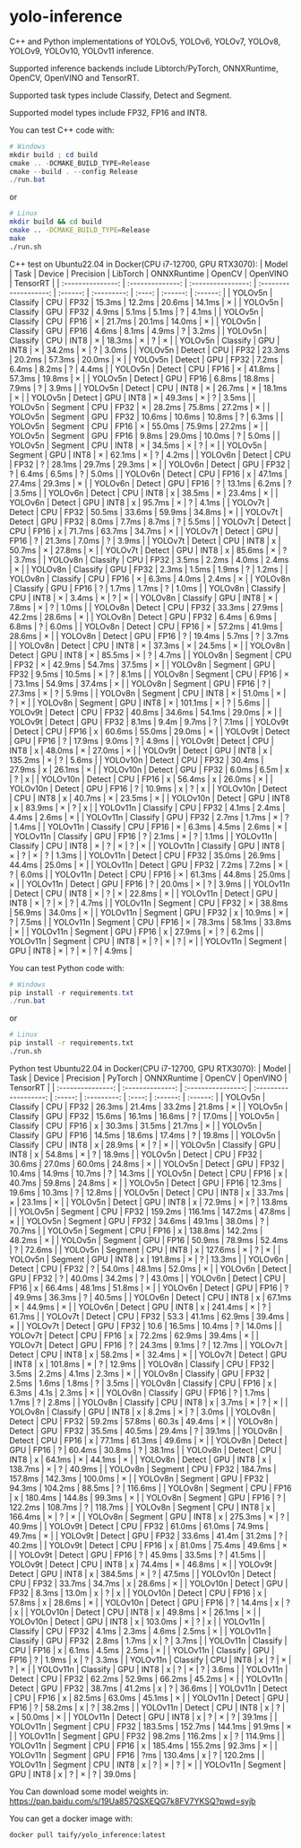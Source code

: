 # yolo-inference
C++ and Python implementations of YOLOv5, YOLOv6, YOLOv7, YOLOv8, YOLOv9, YOLOv10, YOLOv11 inference.

Supported inference backends include Libtorch/PyTorch, ONNXRuntime, OpenCV, OpenVINO and TensorRT. 

Supported task types include Classify, Detect and Segment.

Supported model types include FP32, FP16 and INT8.

You can test C++ code with:
```powershell
# Windows
mkdir build ; cd build
cmake .. -DCMAKE_BUILD_TYPE=Release
cmake --build . --config Release
./run.bat
```
or
```bash
# Linux
mkdir build && cd build
cmake .. -DCMAKE_BUILD_TYPE=Release
make
./run.sh
```

C++ test on Ubuntu22.04 in Docker(CPU i7-12700, GPU RTX3070): 
|       Model       |       Task       |       Device       |       Precision       | LibTorch | ONNXRuntime | OpenCV | OpenVINO | TensorRT |
| :---------------: | :--------------: | :----------------: | :-------------------: | :------: | :---------: | :----: | :------: | :------: |
| YOLOv5n | Classify | CPU | FP32 | 15.3ms | 12.2ms | 20.6ms | 14.1ms | × |
| YOLOv5n | Classify | GPU | FP32 | 4.9ms | 5.1ms | 5.1ms | ? | 4.1ms |
| YOLOv5n | Classify | CPU | FP16 | × | 21.7ms | 20.1ms | 14.0ms | × |
| YOLOv5n | Classify | GPU | FP16 | 4.6ms | 8.1ms | 4.9ms | ? | 3.2ms |
| YOLOv5n | Classify | CPU | INT8 | × | 18.3ms | × | ? | × |
| YOLOv5n | Classify | GPU | INT8 | × | 34.2ms | × | ? | 3.0ms |
| YOLOv5n | Detect | CPU | FP32 | 23.3ms | 20.2ms | 57.3ms | 20.0ms | × |
| YOLOv5n | Detect | GPU | FP32 | 7.2ms | 6.4ms | 8.2ms | ? | 4.4ms |
| YOLOv5n | Detect | CPU | FP16 | × | 41.8ms | 57.3ms | 19.8ms | × |
| YOLOv5n | Detect | GPU | FP16 | 6.8ms | 18.8ms | 7.9ms | ? | 3.9ms |
| YOLOv5n | Detect | CPU | INT8 | × | 26.7ms | × | 18.1ms | × |
| YOLOv5n | Detect | GPU | INT8 | × | 49.3ms | × | ? | 3.5ms |
| YOLOv5n | Segment | CPU | FP32 | × | 28.2ms | 75.8ms | 27.2ms | × |
| YOLOv5n | Segment | GPU | FP32 | 10.6ms | 10.6ms | 10.8ms | ? | 6.3ms |
| YOLOv5n | Segment | CPU | FP16 | × | 55.0ms | 75.9ms | 27.2ms | × |
| YOLOv5n | Segment | GPU | FP16 | 9.8ms | 29.0ms | 10.0ms | ? | 5.0ms |
| YOLOv5n | Segment | CPU | INT8 | × | 34.5ms | × | ? | × |
| YOLOv5n | Segment | GPU | INT8 | × | 62.1ms | × | ? | 4.2ms |
| YOLOv6n | Detect | CPU | FP32 | ? | 28.1ms | 29.7ms | 29.3ms | × |
| YOLOv6n | Detect | GPU | FP32 | ? | 6.4ms | 6.5ms | ? | 5.0ms |
| YOLOv6n | Detect | CPU | FP16 | x | 47.1ms | 27.4ms | 29.3ms | × |
| YOLOv6n | Detect | GPU | FP16 | ? | 13.1ms | 6.2ms | ? | 3.5ms |
| YOLOv6n | Detect | CPU | INT8 | x | 38.5ms | × | 23.4ms | × |
| YOLOv6n | Detect | GPU | INT8 | x | 95.7ms | × | ? | 4.1ms |
| YOLOv7t | Detect | CPU | FP32 | 50.5ms | 33.6ms | 59.9ms | 34.8ms | × |
| YOLOv7t | Detect | GPU | FP32 | 8.0ms | 7.7ms | 8.7ms | ? | 5.5ms |
| YOLOv7t | Detect | CPU | FP16 | x | 71.7ms | 63.7ms | 34.7ms | × |
| YOLOv7t | Detect | GPU | FP16 | ? | 21.3ms | 7.0ms | ? | 3.9ms |
| YOLOv7t | Detect | CPU | INT8 | x | 50.7ms | × | 27.8ms | × |
| YOLOv7t | Detect | GPU | INT8 | x | 85.6ms | × | ? | 3.7ms |
| YOLOv8n | Classify | CPU | FP32 | 3.5ms | 2.2ms | 4.0ms | 2.4ms | × |
| YOLOv8n | Classify | GPU | FP32 | 2.3ms | 1.5ms | 1.9ms | ? | 1.2ms |
| YOLOv8n | Classify | CPU | FP16 | × | 6.3ms | 4.0ms | 2.4ms | × |
| YOLOv8n | Classify | GPU | FP16 | ? | 1.7ms | 1.7ms | ? | 1.0ms |
| YOLOv8n | Classify | CPU | INT8 | × | 3.4ms | × | ? | × |
| YOLOv8n | Classify | GPU | INT8 | × | 7.8ms | × | ? | 1.0ms |
| YOLOv8n | Detect | CPU | FP32 | 33.3ms | 27.9ms | 42.2ms | 28.6ms | × |
| YOLOv8n | Detect | GPU | FP32 | 6.4ms | 6.9ms | 6.8ms | ? | 6.0ms |
| YOLOv8n | Detect | CPU | FP16 | × | 57.2ms | 41.9ms | 28.6ms | × |
| YOLOv8n | Detect | GPU | FP16 | ? | 19.4ms | 5.7ms | ? | 3.7ms |
| YOLOv8n | Detect | CPU | INT8 | × | 37.3ms | × | 24.5ms | × |
| YOLOv8n | Detect | GPU | INT8 | × | 85.5ms | × | ? | 4.7ms |
| YOLOv8n | Segment | CPU | FP32 | × | 42.9ms | 54.7ms | 37.5ms | × |
| YOLOv8n | Segment | GPU | FP32 | 9.5ms | 10.5ms | × | ? | 8.1ms |
| YOLOv8n | Segment | CPU | FP16 | × | 73.1ms | 54.9ms | 37.4ms | × |
| YOLOv8n | Segment | GPU | FP16 | ? | 27.3ms | × | ? | 5.9ms |
| YOLOv8n | Segment | CPU | INT8 | × | 51.0ms | × | ? | × |
| YOLOv8n | Segment | GPU | INT8 | × | 101.1ms | × | ? | 5.6ms |
| YOLOv9t | Detect | CPU | FP32 | 40.8ms | 34.6ms | 54.1ms | 29.0ms | × |
| YOLOv9t | Detect | GPU | FP32 | 8.1ms | 9.4m | 9.7ms | ? | 7.1ms |
| YOLOv9t | Detect | CPU | FP16 | x | 60.6ms | 55.0ms | 29.0ms | × |
| YOLOv9t | Detect | GPU | FP16 | ? | 17.9ms | 9.0ms | ? | 4.9ms |
| YOLOv9t | Detect | CPU | INT8 | x | 48.0ms | × | 27.0ms | × |
| YOLOv9t | Detect | GPU | INT8 | x | 135.2ms | × | ? | 5.6ms |
| YOLOv10n | Detect | CPU | FP32 | 30.4ms | 27.9ms | x | 26.1ms | × |
| YOLOv10n | Detect | GPU | FP32 | 6.0ms | 6.5m | x | ? | x |
| YOLOv10n | Detect | CPU | FP16 | x | 56.4ms | x | 26.0ms | × |
| YOLOv10n | Detect | GPU | FP16 | ? | 10.9ms | x | ? | x |
| YOLOv10n | Detect | CPU | INT8 | x | 40.7ms | × | 23.5ms | × |
| YOLOv10n | Detect | GPU | INT8 | x | 83.9ms | × | ? | x |
| YOLOv11n | Classify | CPU | FP32 | 4.1ms | 2.4ms | 4.4ms | 2.6ms | × |
| YOLOv11n | Classify | GPU | FP32 | 2.7ms | 1.7ms | × | ? | 1.4ms |
| YOLOv11n | Classify | CPU | FP16 | × | 6.3ms | 4.5ms | 2.6ms | × |
| YOLOv11n | Classify | GPU | FP16 | ? | 2.1ms | × | ? | 1.1ms |
| YOLOv11n | Classify | CPU | INT8 | × | ? | × | ? | × |
| YOLOv11n | Classify | GPU | INT8 | × | ? | × | ? | 1.3ms |
| YOLOv11n | Detect | CPU | FP32 | 35.0ms | 26.9ms | 44.4ms | 25.0ms | × |
| YOLOv11n | Detect | GPU | FP32 | 7.2ms | 7.2ms | × | ? | 6.0ms |
| YOLOv11n | Detect | CPU | FP16 | × | 61.3ms | 44.8ms | 25.0ms | × |
| YOLOv11n | Detect | GPU | FP16 | ? | 20.0ms | × | ? | 3.9ms |
| YOLOv11n | Detect | CPU | INT8 | × | ? | × | 22.8ms | × |
| YOLOv11n | Detect | GPU | INT8 | × | ? | × | ? | 4.7ms |
| YOLOv11n | Segment | CPU | FP32 | × | 38.8ms | 56.9ms | 34.0ms | × |
| YOLOv11n | Segment | GPU | FP32 | x | 10.9ms | × | ? | 7.5ms |
| YOLOv11n | Segment | CPU | FP16 | × | 78.3ms | 58.1ms | 33.8ms | × |
| YOLOv11n | Segment | GPU | FP16 | x | 27.9ms | × | ? | 6.2ms |
| YOLOv11n | Segment | CPU | INT8 | × | ? | × | ? | × |
| YOLOv11n | Segment | GPU | INT8 | × | ? | × | ? | 4.9ms |

You can test Python code with:
```powershell
# Windows 
pip install -r requirements.txt
./run.bat
```
or
```bash
# Linux
pip install -r requirements.txt
./run.sh
```

Python test Ubuntu22.04 in Docker(CPU i7-12700, GPU RTX3070): 
|       Model       |       Task       |       Device       |       Precision       | PyTorch | ONNXRuntime | OpenCV | OpenVINO | TensorRT |
| :---------------: | :--------------: | :----------------: | :-------------------: | :-----: | :---------: | :----: | :------: | :------: |
| YOLOv5n | Classify | CPU | FP32 | 26.3ms | 21.4ms | 33.2ms | 21.8ms | × |
| YOLOv5n | Classify | GPU | FP32 | 15.6ms | 16.1ms | 16.6ms | ? | 17.0ms |
| YOLOv5n | Classify | CPU | FP16 | x | 30.3ms | 31.5ms | 21.7ms | × |
| YOLOv5n | Classify | GPU | FP16 | 14.5ms | 18.6ms | 17.4ms | ? | 19.8ms |
| YOLOv5n | Classify | CPU | INT8 | x | 28.9ms | × | ? | × |
| YOLOv5n | Classify | GPU | INT8 | x | 54.8ms | × | ? | 18.9ms |
| YOLOv5n | Detect | CPU | FP32 | 30.6ms | 27.0ms | 60.0ms | 24.8ms | × |
| YOLOv5n | Detect | GPU | FP32 | 10.4ms | 14.9ms | 10.7ms | ? | 14.3ms |
| YOLOv5n | Detect | CPU | FP16 | x | 40.7ms | 59.8ms | 24.8ms | × |
| YOLOv5n | Detect | GPU | FP16 | 12.3ms | 19.6ms | 10.3ms | ? | 12.8ms |
| YOLOv5n | Detect | CPU | INT8 | x | 33.7ms | × | 23.1ms | × |
| YOLOv5n | Detect | GPU | INT8 | x | 72.9ms | × | ? | 13.8ms |
| YOLOv5n | Segment | CPU | FP32 | 159.2ms | 116.1ms | 147.2ms | 47.8ms | × |
| YOLOv5n | Segment | GPU | FP32 | 34.6ms | 49.1ms | 38.0ms | ? | 70.7ms |
| YOLOv5n | Segment | CPU | FP16 | x | 138.8ms | 142.2ms | 48.2ms | × |
| YOLOv5n | Segment | GPU | FP16 | 50.9ms | 78.9ms | 52.4ms | ? | 72.6ms |
| YOLOv5n | Segment | CPU | INT8 | x | 127.6ms | × | ? | × |
| YOLOv5n | Segment | GPU | INT8 | x | 191.8ms | × | ? | 13.3ms |
| YOLOv6n | Detect | CPU | FP32 | ? | 54.0ms | 48.1ms | 52.0ms | × |
| YOLOv6n | Detect | GPU | FP32 | ? | 40.0ms | 34.2ms | ? | 43.0ms |
| YOLOv6n | Detect | CPU | FP16 | x | 66.4ms | 48.1ms | 51.8ms | × |
| YOLOv6n | Detect | GPU | FP16 | ? | 49.9ms | 36.3ms | ? | 40.5ms |
| YOLOv6n | Detect | CPU | INT8 | x | 67.1ms | × | 44.9ms | × |
| YOLOv6n | Detect | GPU | INT8 | x | 241.4ms | × | ? | 61.7ms |
| YOLOv7t | Detect | CPU | FP32 | 53.3 | 41.1ms | 62.9ms | 39.4ms | × |
| YOLOv7t | Detect | GPU | FP32 | 10.6 | 16.5ms | 10.4ms | ? | 14.0ms |
| YOLOv7t | Detect | CPU | FP16 | x | 72.2ms | 62.9ms | 39.4ms | × |
| YOLOv7t | Detect | GPU | FP16 | ? | 24.3ms | 9.1ms | ? | 12.7ms |
| YOLOv7t | Detect | CPU | INT8 | x | 58.2ms | × | 32.4ms | × |
| YOLOv7t | Detect | GPU | INT8 | x | 101.8ms | × | ? | 12.9ms |
| YOLOv8n | Classify | CPU | FP32 | 3.5ms | 2.2ms | 4.1ms | 2.3ms | × |
| YOLOv8n | Classify | GPU | FP32 | 2.5ms | 1.6ms | 1.8ms | ? | 3.5ms |
| YOLOv8n | Classify | CPU | FP16 | x | 6.3ms | 4.1s | 2.3ms | × |
| YOLOv8n | Classify | GPU | FP16 | ? | 1.7ms | 1.7ms | ? | 2.8ms |
| YOLOv8n | Classify | CPU | INT8 | x | 3.7ms | × | ? | × |
| YOLOv8n | Classify | GPU | INT8 | x | 8.2ms | × | ? | 3.0ms |
| YOLOv8n | Detect | CPU | FP32 | 59.2ms | 57.8ms | 60.3s | 49.4ms | × |
| YOLOv8n | Detect | GPU | FP32 | 35.5ms | 40.5ms | 29.4ms | ? | 39.1ms |
| YOLOv8n | Detect | CPU | FP16 | x | 77.1ms | 61.3ms | 49.6ms | × |
| YOLOv8n | Detect | GPU | FP16 | ? | 60.4ms | 30.8ms | ? | 38.1ms |
| YOLOv8n | Detect | CPU | INT8 | x | 64.1ms | × | 44.1ms | × |
| YOLOv8n | Detect | GPU | INT8 | x | 138.7ms | × | ? | 40.9ms |
| YOLOv8n | Segment | CPU | FP32 | 184.7ms | 157.8ms | 142.3ms | 100.0ms | × |
| YOLOv8n | Segment | GPU | FP32 | 94.3ms | 104.2ms | 88.5ms | ? | 116.6ms |
| YOLOv8n | Segment | CPU | FP16 | x | 180.4ms | 144.8s | 99.3ms | × |
| YOLOv8n | Segment | GPU | FP16 | ? | 122.2ms | 108.7ms | ? | 118.7ms |
| YOLOv8n | Segment | CPU | INT8 | x | 166.4ms | × | ? | × |
| YOLOv8n | Segment | GPU | INT8 | x | 275.3ms | × | ? | 40.9ms |
| YOLOv9t | Detect | CPU | FP32 | 61.0ms | 61.0ms | 74.9ms | 49.7ms | × |
| YOLOv9t | Detect | GPU | FP32 | 33.6ms | 41.4m | 31.2ms | ? | 40.2ms |
| YOLOv9t | Detect | CPU | FP16 | x | 81.0ms | 75.4ms | 49.6ms | × |
| YOLOv9t | Detect | GPU | FP16 | ? | 45.9ms | 33.5ms | ? | 41.5ms |
| YOLOv9t | Detect | CPU | INT8 | x | 74.4ms | × | 46.8ms | × |
| YOLOv9t | Detect | GPU | INT8 | x | 384.5ms | × | ? | 47.5ms |
| YOLOv10n | Detect | CPU | FP32 | 33.7ms | 34.7ms | x | 28.6ms | × |
| YOLOv10n | Detect | GPU | FP32 | 8.3ms | 13.0m | x | ? | x |
| YOLOv10n | Detect | CPU | FP16 | x | 57.8ms | x | 28.6ms | × |
| YOLOv10n | Detect | GPU | FP16 | ? | 14.4ms | x | ? | x |
| YOLOv10n | Detect | CPU | INT8 | x | 49.8ms | × | 26.1ms | × |
| YOLOv10n | Detect | GPU | INT8 | x | 103.0ms | × | ? | x |
| YOLOv11n | Classify | CPU | FP32 | 4.1ms | 2.3ms | 4.6ms | 2.5ms | × |
| YOLOv11n | Classify | GPU | FP32 | 2.8ms | 1.7ms | x | ? | 3.7ms |
| YOLOv11n | Classify | CPU | FP16 | x | 6.1ms | 4.5ms | 2.5ms | × |
| YOLOv11n | Classify | GPU | FP16 | ? | 1.9ms | x | ? | 3.3ms |
| YOLOv11n | Classify | CPU | INT8 | x | ? | × | ? | × |
| YOLOv11n | Classify | GPU | INT8 | x | ? | × | ? | 3.6ms |
| YOLOv11n | Detect | CPU | FP32 | 62.2ms | 52.9ms | 66.2ms | 45.2ms | × |
| YOLOv11n | Detect | GPU | FP32 | 38.7ms | 41.2ms | x | ? | 36.6ms |
| YOLOv11n | Detect | CPU | FP16 | x | 82.5ms | 63.0ms | 45.1ms | × |
| YOLOv11n | Detect | GPU | FP16 | ? | 58.2ms | x | ? | 38.2ms |
| YOLOv11n | Detect | CPU | INT8 | x | ? | × | 50.0ms | × |
| YOLOv11n | Detect | GPU | INT8 | x | ? | × | ? | 39.1ms |
| YOLOv11n | Segment | CPU | FP32 | 183.5ms | 152.7ms | 144.1ms | 91.9ms | × |
| YOLOv11n | Segment | GPU | FP32 | 98.2ms | 116.2ms | x | ? | 114.9ms |
| YOLOv11n | Segment | CPU | FP16 | x | 185.4ms | 155.2ms | 92.3ms | × |
| YOLOv11n | Segment | GPU | FP16 | ?ms | 130.4ms | x | ? | 120.2ms |
| YOLOv11n | Segment | CPU | INT8 | x | ? | × | ? | × |
| YOLOv11n | Segment | GPU | INT8 | x | ? | × | ? | 39.0ms |

You Can download some model weights in:  <https://pan.baidu.com/s/19Ua857QSXEQG7k8FV7YKSQ?pwd=syjb>

You can get a docker image with:
```bash
docker pull taify/yolo_inference:latest
```
